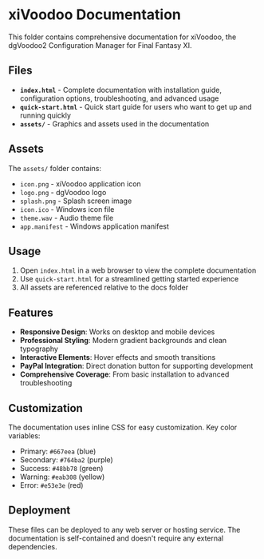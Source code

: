 # xiVoodoo Documentation

This folder contains comprehensive documentation for xiVoodoo, the dgVoodoo2 Configuration Manager for Final Fantasy XI.

## Files

- **`index.html`** - Complete documentation with installation guide, configuration options, troubleshooting, and advanced usage
- **`quick-start.html`** - Quick start guide for users who want to get up and running quickly
- **`assets/`** - Graphics and assets used in the documentation

## Assets

The `assets/` folder contains:
- `icon.png` - xiVoodoo application icon
- `logo.png` - dgVoodoo logo
- `splash.png` - Splash screen image
- `icon.ico` - Windows icon file
- `theme.wav` - Audio theme file
- `app.manifest` - Windows application manifest

## Usage

1. Open `index.html` in a web browser to view the complete documentation
2. Use `quick-start.html` for a streamlined getting started experience
3. All assets are referenced relative to the docs folder

## Features

- **Responsive Design**: Works on desktop and mobile devices
- **Professional Styling**: Modern gradient backgrounds and clean typography
- **Interactive Elements**: Hover effects and smooth transitions
- **PayPal Integration**: Direct donation button for supporting development
- **Comprehensive Coverage**: From basic installation to advanced troubleshooting

## Customization

The documentation uses inline CSS for easy customization. Key color variables:
- Primary: `#667eea` (blue)
- Secondary: `#764ba2` (purple)
- Success: `#48bb78` (green)
- Warning: `#eab308` (yellow)
- Error: `#e53e3e` (red)

## Deployment

These files can be deployed to any web server or hosting service. The documentation is self-contained and doesn't require any external dependencies.

